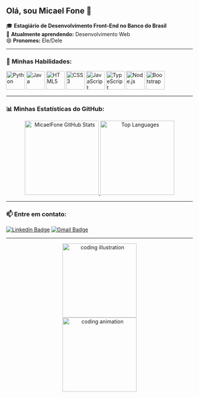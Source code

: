  ## Olá, sou Micael Fone 👋

🎓 **Estagiário de Desenvolvimento Front-End no Banco do Brasil**  
🌱 **Atualmente aprendendo:** Desenvolvimento Web  
😄 **Pronomes:** Ele/Dele  

---

### 🔧 **Minhas Habilidades:**
<div style="display: inline-block">
  <img src="https://cdn.jsdelivr.net/gh/devicons/devicon/icons/python/python-original-wordmark.svg" height=50 width=50 alt="Python">
  <img src="https://cdn.jsdelivr.net/gh/devicons/devicon/icons/java/java-original-wordmark.svg" height=50 width=50 alt="Java">
  <img src="https://cdn.jsdelivr.net/gh/devicons/devicon/icons/html5/html5-original.svg" height=50 width=50 alt="HTML5">
  <img src="https://cdn.jsdelivr.net/gh/devicons/devicon/icons/css3/css3-original-wordmark.svg" height=50 width=50 alt="CSS3">
  <img src="https://cdn.jsdelivr.net/gh/devicons/devicon/icons/javascript/javascript-original.svg" height=50 width=50 alt="JavaScript">
  <img src="https://cdn.jsdelivr.net/gh/devicons/devicon/icons/typescript/typescript-original.svg" height=50 width=50 alt="TypeScript">
  <img src="https://cdn.jsdelivr.net/gh/devicons/devicon/icons/nodejs/nodejs-original-wordmark.svg" height=50 width=50 alt="Node.js">
  <img src="https://cdn.jsdelivr.net/gh/devicons/devicon/icons/bootstrap/bootstrap-plain-wordmark.svg" height=50 width=50 alt="Bootstrap">
</div>

---

### 📊 **Minhas Estatísticas do GitHub:**
<div align="center">
  <a href="https://github.com/MicaelFone/github-readme-stats">
    <img height=200 src="https://github-readme-stats.vercel.app/api?username=MicaelFone&show_icons=true&theme=radical" alt="MicaelFone GitHub Stats" />
  </a>
  <a href="https://github.com/MicaelFone/github-readme-stats">
    <img height=200 src="https://github-readme-stats.vercel.app/api/top-langs?username=MicaelFone&layout=compact&langs_count=8&card_width=320&theme=radical" alt="Top Languages" />
  </a>
</div>

---

### 📫 **Entre em contato:**
[![Linkedin Badge](https://img.shields.io/badge/-MicaelFone-blue?style=flat-square&logo=Linkedin&logoColor=white&link=https://www.linkedin.com/in/MicaelFone/)](https://www.linkedin.com/in/MicaelFone/) 
[![Gmail Badge](https://img.shields.io/badge/-micael@gmail.com-c14438?style=flat-square&logo=Gmail&logoColor=white&link=mailto:micael@gmail.com)](mailto:micael@gmail.com)

---

<div align="center">
  <img src="https://user-images.githubusercontent.com/97471199/164148375-75b79a9a-77a4-43df-b3fd-b6472d8a8670.png" height=200 alt="coding illustration">
</div>

<div align="center">
  <img src="https://media.giphy.com/media/L1R1tvI9svkIWwpVYr/giphy.gif" height=200 alt="coding animation">
</div>

